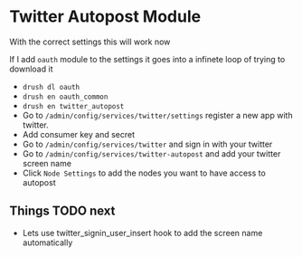 # Twitter Autopost Module
With the correct settings this will work now

If I add `oauth` module to the settings it goes into a infinete loop of trying to download it

- `drush dl oauth`
- `drush en oauth_common`
- `drush en twitter_autopost`
- Go to `/admin/config/services/twitter/settings` register a new app with twitter.
- Add consumer key and secret
- Go to `/admin/config/services/twitter` and sign in with your twitter
- Go to `/admin/config/services/twitter-autopost` and add your twitter screen name
- Click `Node Settings` to add the nodes you want to have access to autopost

## Things TODO next
- Lets use twitter_signin_user_insert hook to add the screen name automatically
